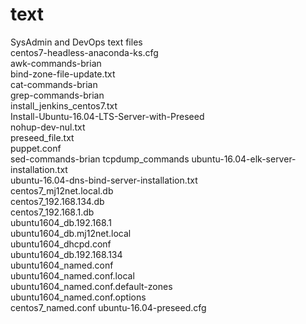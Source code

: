 # text
SysAdmin and DevOps text files  
centos7-headless-anaconda-ks.cfg  
awk-commands-brian  
bind-zone-file-update.txt  
cat-commands-brian  
grep-commands-brian  
install_jenkins_centos7.txt  
Install-Ubuntu-16.04-LTS-Server-with-Preseed  
nohup-dev-nul.txt  
preseed_file.txt  
puppet.conf  
sed-commands-brian 
tcpdump_commands
ubuntu-16.04-elk-server-installation.txt  
ubuntu-16.04-dns-bind-server-installation.txt  
centos7_mj12net.local.db  
centos7_192.168.134.db  
centos7_192.168.1.db  
ubuntu1604_db.192.168.1  	
ubuntu1604_db.mj12net.local   
ubuntu1604_dhcpd.conf  	
ubuntu1604_db.192.168.134  	
ubuntu1604_named.conf  	
ubuntu1604_named.conf.local  	
ubuntu1604_named.conf.default-zones  	
ubuntu1604_named.conf.options  
centos7_named.conf
ubuntu-16.04-preseed.cfg
